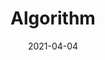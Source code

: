 ---
linktitle: Algo
summary: ''
weight: 501
title: Algorithm
date: '2021-04-04'
draft: false

authors: 
- admin
tags: 
- Algorithm
categories: 
- Algorithm
toc: true
profile: false
reading_time: true
share: true
featured: true
comments: true
disable_comment: false
commentable: true
editable: false
header:
  caption: ''
  image: ''
---